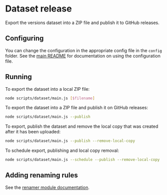 # Dataset release

Export the versions dataset into a ZIP file and publish it to GitHub releases.

## Configuring

You can change the configuration in the appropriate config file in the `config` folder. See the [main README](../../README.md#configuring) for documentation on using the configuration file.

## Running

To export the dataset into a local ZIP file:

```sh
node scripts/dataset/main.js [$filename]
```

To export the dataset into a ZIP file and publish it on GitHub releases:

```sh
node scripts/dataset/main.js --publish
```

To export, publish the dataset and remove the local copy that was created after it has been uploaded:

```sh
node scripts/dataset/main.js --publish --remove-local-copy
```

To schedule export, publishing and local copy removal:

```sh
node scripts/dataset/main.js --schedule --publish --remove-local-copy
```

## Adding renaming rules

See the [renamer module documentation](../renamer/README.md).
